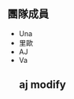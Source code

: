 <h2>團隊成員</h2>
<ul>
  <li>Una</li>
  <li>里歐</li> 
  <li>AJ</li>
  <li>Va</li>
  <h2>  aj modify </h2>
  
</ul>
